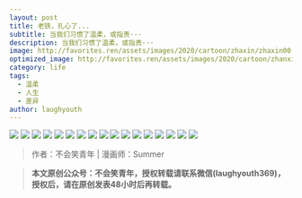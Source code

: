 ```yaml
---
layout: post
title: 老铁，扎心了...
subtitle: 当我们习惯了温柔，或指责···
description: 当我们习惯了温柔，或指责···
image: http://favorites.ren/assets/images/2020/cartoon/zhaxin/zhaxin00.jpg
optimized_image: http://favorites.ren/assets/images/2020/cartoon/zhanxin/zhaxin00.jpg
category: life
tags:
  - 温柔
  - 人生
  - 差异
author: laughyouth
---
```


![](http://favorites.ren/assets/images/2020/cartoon/zhaxin/zhaxin01.jpg)
![](http://favorites.ren/assets/images/2020/cartoon/zhaxin/zhaxin02.jpg)
![](http://favorites.ren/assets/images/2020/cartoon/zhaxin/zhaxin03.jpg)
![](http://favorites.ren/assets/images/2020/cartoon/zhaxin/zhaxin04.jpg)
![](http://favorites.ren/assets/images/2020/cartoon/zhaxin/zhaxin05.jpg)
![](http://favorites.ren/assets/images/2020/cartoon/zhaxin/zhaxin06.jpg)
![](http://favorites.ren/assets/images/2020/cartoon/zhaxin/zhaxin07.jpg)
![](http://favorites.ren/assets/images/2020/cartoon/zhaxin/zhaxin08.jpg)
![](http://favorites.ren/assets/images/2020/cartoon/zhaxin/zhaxin09.jpg)
![](http://favorites.ren/assets/images/2020/cartoon/zhaxin/zhaxin10.jpg)
![](http://favorites.ren/assets/images/2020/cartoon/zhaxin/zhaxin11.jpg)
![](http://favorites.ren/assets/images/2020/cartoon/zhaxin/zhaxin12.jpg)
![](http://favorites.ren/assets/images/2020/cartoon/zhaxin/zhaxin13.jpg)
![](http://favorites.ren/assets/images/2020/cartoon/zhaxin/zhaxin14.jpg)
![](http://favorites.ren/assets/images/2020/cartoon/zhaxin/zhaxin15.jpg)
![](http://favorites.ren/assets/images/2020/cartoon/zhaxin/zhaxin16.jpg)
![](http://favorites.ren/assets/images/2020/cartoon/zhaxin/zhaxin17.jpg)

>作者：不会笑青年 | 漫画师：Summer

>**本文原创公众号：不会笑青年，授权转载请联系微信(laughyouth369)，授权后，请在原创发表48小时后再转载。**


